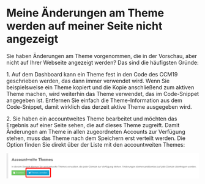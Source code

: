 # Meine Änderungen am Theme werden auf meiner Seite nicht angezeigt

Sie haben Änderungen am Theme vorgenommen, die in der Vorschau, aber nicht auf Ihrer Webseite angezeigt werden? Das sind die häufigsten Gründe:

1\. Auf dem Dashboard kann ein Theme fest in den Code des CCM19 geschrieben werden, das dann immer verwendet wird. Wenn Sie beispielsweise ein Theme kopiert und die Kopie anschließend zum aktiven Theme machen, wird weiterhin das Theme verwendet, das im Code-Snippet angegeben ist. Entfernen Sie einfach die Theme-Information aus dem Code-Snippet, damit wirklich das derzeit aktive Theme ausgegeben wird.

2\. Sie haben ein accountweites Theme bearbeitet und möchten das Ergebnis auf einer Seite sehen, die auf dieses Theme zugreift. Damit Änderungen am Theme in allen zugeordneten Accounts zur Verfügung stehen, muss das Theme nach dem Speichern erst verteilt werden. Die Option finden Sie direkt über der Liste mit den accountweiten Themes:

![accountweitethemesverteilen](../assets/accountweitethemesverteilen.png)